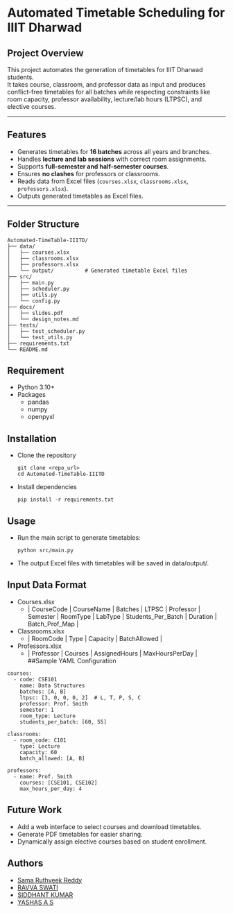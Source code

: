 # Automated Timetable Scheduling for IIIT Dharwad

## Project Overview
This project automates the generation of timetables for IIIT Dharwad students.  
It takes course, classroom, and professor data as input and produces conflict-free timetables for all batches while respecting constraints like room capacity, professor availability, lecture/lab hours (LTPSC), and elective courses.

---

## Features
- Generates timetables for **16 batches** across all years and branches.  
- Handles **lecture and lab sessions** with correct room assignments.  
- Supports **full-semester and half-semester courses**.  
- Ensures **no clashes** for professors or classrooms.  
- Reads data from Excel files (`courses.xlsx`, `classrooms.xlsx`, `professors.xlsx`).  
- Outputs generated timetables as Excel files.

---

## Folder Structure
```text
Automated-TimeTable-IIITD/
├── data/                 
│   ├── courses.xlsx
│   ├── classrooms.xlsx
│   ├── professors.xlsx
│   └── output/          # Generated timetable Excel files
├── src/                  
│   ├── main.py
│   ├── scheduler.py
│   ├── utils.py
│   └── config.py
├── docs/                 
│   ├── slides.pdf
│   └── design_notes.md
├── tests/                
│   ├── test_scheduler.py
│   └── test_utils.py
├── requirements.txt      
└── README.md
```
## Requirement
- Python 3.10+
- Packages
  - pandas
  - numpy
  - openpyxl
## Installation
- Clone the repository
  ```
  git clone <repo_url>
  cd Automated-TimeTable-IIITD
- Install dependencies
  ```
  pip install -r requirements.txt
## Usage
- Run the main script to generate timetables:
  ```
  python src/main.py

- The output Excel files with timetables will be saved in data/output/.
## Input Data Format
- Courses.xlsx
  - | CourseCode | CourseName | Batches | LTPSC | Professor | Semester | RoomType | LabType | Students_Per_Batch | Duration | Batch_Prof_Map |
- Classrooms.xlsx
  - | RoomCode | Type | Capacity | BatchAllowed |
- Professors.xlsx
  - | Professor | Courses | AssignedHours | MaxHoursPerDay |
##Sample YAML Configuration
```
courses:
  - code: CSE101
    name: Data Structures
    batches: [A, B]
    ltpsc: [3, 0, 0, 0, 2]  # L, T, P, S, C
    professor: Prof. Smith
    semester: 1
    room_type: Lecture
    students_per_batch: [60, 55]

classrooms:
  - room_code: C101
    type: Lecture
    capacity: 60
    batch_allowed: [A, B]

professors:
  - name: Prof. Smith
    courses: [CSE101, CSE102]
    max_hours_per_day: 4
```
## Future Work
- Add a web interface to select courses and download timetables.
- Generate PDF timetables for easier sharing.
- Dynamically assign elective courses based on student enrollment.
## Authors
- [Sama Ruthveek Reddy](https://github.com/Srr28)
- [RAVVA SWATI](https://github.com/RavvaSwati)
- [SIDDHANT KUMAR](https://github.com/siddhantkumar101)
- [YASHAS A S](https://github.com/Yashas-2005) 
